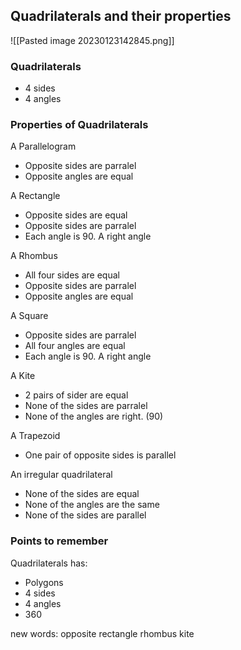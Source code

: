 ## Quadrilaterals and their properties
![[Pasted image 20230123142845.png]]

### Quadrilaterals
- 4 sides
- 4 angles

### Properties of Quadrilaterals
A Parallelogram
- Opposite sides are parralel
- Opposite angles are equal

A Rectangle
- Opposite sides are equal
- Opposite sides are parralel
- Each angle is 90. A right angle

A Rhombus
- All four sides are equal
- Opposite sides are parralel
- Opposite angles are equal

A Square
- Opposite sides are parralel
- All four angles are equal
- Each angle is 90. A right angle

A Kite
- 2 pairs of sider are equal
- None of the sides are parralel
- None of the angles are right. (90)

A Trapezoid
- One pair of opposite sides is parallel

An irregular quadrilateral
- None of the sides are equal
- None of the angles are the same
- None of the sides are parallel

### Points to remember
Quadrilaterals has:
- Polygons
- 4 sides
- 4 angles
- 360







new words:
opposite
rectangle
rhombus
kite